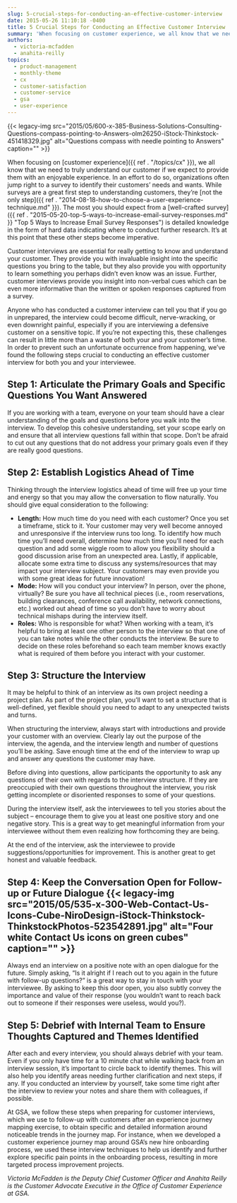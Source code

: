 ```yaml
---
slug: 5-crucial-steps-for-conducting-an-effective-customer-interview
date: 2015-05-26 11:10:18 -0400
title: 5 Crucial Steps for Conducting an Effective Customer Interview
summary: 'When focusing on customer experience, we all know that we need to truly understand our customer if we expect to provide them with an enjoyable experience. In an effort to do so, organizations often jump right to a survey to identify their customers’ needs and wants. While surveys are a great first step to understanding'
authors:
  - victoria-mcfadden
  - anahita-reilly
topics:
  - product-management
  - monthly-theme
  - cx
  - customer-satisfaction
  - customer-service
  - gsa
  - user-experience
---
```


{{< legacy-img src="2015/05/600-x-385-Business-Solutions-Consulting-Questions-compass-pointing-to-Answers-olm26250-iStock-Thinkstock-451418329.jpg" alt="Questions compass with needle pointing to Answers" caption="" >}} 

When focusing on [customer experience]({{ ref . "/topics/cx" }}), we all know that we need to truly understand our customer if we expect to provide them with an enjoyable experience. In an effort to do so, organizations often jump right to a survey to identify their customers’ needs and wants. While surveys are a great first step to understanding customers, they’re [not the only step]({{ ref . "2014-08-18-how-to-choose-a-user-experience-technique.md" }}). The most you should expect from a [well-crafted survey]({{ ref . "2015-05-20-top-5-ways-to-increase-email-survey-responses.md" }} "Top 5 Ways to Increase Email Survey Responses") is detailed knowledge in the form of hard data indicating where to conduct further research. It’s at this point that these other steps become imperative.

Customer interviews are essential for really getting to know and understand your customer. They provide you with invaluable insight into the specific questions you bring to the table, but they also provide you with opportunity to learn something you perhaps didn’t even know was an issue. Further, customer interviews provide you insight into non-verbal cues which can be even more informative than the written or spoken responses captured from a survey.

Anyone who has conducted a customer interview can tell you that if you go in unprepared, the interview could become difficult, nerve-wracking, or even downright painful, especially if you are interviewing a defensive customer on a sensitive topic. If you’re not expecting this, these challenges can result in little more than a waste of both your and your customer’s time. In order to prevent such an unfortunate occurrence from happening, we’ve found the following steps crucial to conducting an effective customer interview for both you and your interviewee.

## Step 1: Articulate the Primary Goals and Specific Questions You Want Answered

If you are working with a team, everyone on your team should have a clear understanding of the goals and questions before you walk into the interview. To develop this cohesive understanding, set your scope early on and ensure that all interview questions fall within that scope. Don’t be afraid to cut out any questions that do not address your primary goals even if they are really good questions.

## Step 2: Establish Logistics Ahead of Time

Thinking through the interview logistics ahead of time will free up your time and energy so that you may allow the conversation to flow naturally. You should give equal consideration to the following:

  * **Length:** How much time do you need with each customer? Once you set a timeframe, stick to it. Your customer may very well become annoyed and unresponsive if the interview runs too long. To identify how much time you’ll need overall, determine how much time you’ll need for each question and add some wiggle room to allow you flexibility should a good discussion arise from an unexpected area. Lastly, if applicable, allocate some extra time to discuss any systems/resources that may impact your interview subject. Your customers may even provide you with some great ideas for future innovation!
  * **Mode:** How will you conduct your interview? In person, over the phone, virtually? Be sure you have all technical pieces (i.e., room reservations, building clearances, conference call availability, network connections, etc.) worked out ahead of time so you don’t have to worry about technical mishaps during the interview itself.
  * **Roles:** Who is responsible for what? When working with a team, it’s helpful to bring at least one other person to the interview so that one of you can take notes while the other conducts the interview. Be sure to decide on these roles beforehand so each team member knows exactly what is required of them before you interact with your customer.

## Step 3: Structure the Interview

It may be helpful to think of an interview as its own project needing a project plan. As part of the project plan, you’ll want to set a structure that is well-defined, yet flexible should you need to adapt to any unexpected twists and turns.

When structuring the interview, always start with introductions and provide your customer with an overview. Clearly lay out the purpose of the interview, the agenda, and the interview length and number of questions you’ll be asking. Save enough time at the end of the interview to wrap up and answer any questions the customer may have.

Before diving into questions, allow participants the opportunity to ask any questions of their own with regards to the interview structure. If they are preoccupied with their own questions throughout the interview, you risk getting incomplete or disoriented responses to some of your questions.

During the interview itself, ask the interviewees to tell you stories about the subject &#8211; encourage them to give you at least one positive story and one negative story. This is a great way to get meaningful information from your interviewee without them even realizing how forthcoming they are being.

At the end of the interview, ask the interviewee to provide suggestions/opportunities for improvement. This is another great to get honest and valuable feedback.

## Step 4: Keep the Conversation Open for Follow-up or Future Dialogue {{< legacy-img src="2015/05/535-x-300-Web-Contact-Us-Icons-Cube-NiroDesign-iStock-Thinkstock-ThinkstockPhotos-523542891.jpg" alt="Four white Contact Us icons on green cubes" caption="" >}} 

Always end an interview on a positive note with an open dialogue for the future. Simply asking, “Is it alright if I reach out to you again in the future with follow-up questions?” is a great way to stay in touch with your interviewee. By asking to keep this door open, you also subtly convey the importance and value of their response (you wouldn’t want to reach back out to someone if their responses were useless, would you?).

## Step 5: Debrief with Internal Team to Ensure Thoughts Captured and Themes Identified

After each and every interview, you should always debrief with your team. Even if you only have time for a 10 minute chat while walking back from an interview session, it’s important to circle back to identify themes. This will also help you identify areas needing further clarification and next steps, if any. If you conducted an interview by yourself, take some time right after the interview to review your notes and share them with colleagues, if possible.

At GSA, we follow these steps when preparing for customer interviews, which we use to follow-up with customers after an experience journey mapping exercise, to obtain specific and detailed information around noticeable trends in the journey map. For instance, when we developed a customer experience journey map around GSA’s new hire onboarding process, we used these interview techniques to help us identify and further explore specific pain points in the onboarding process, resulting in more targeted process improvement projects.

_Victoria McFadden is the Deputy Chief Customer Officer and Anahita Reilly is the Customer Advocate Executive in the Office of Customer Experience at GSA._